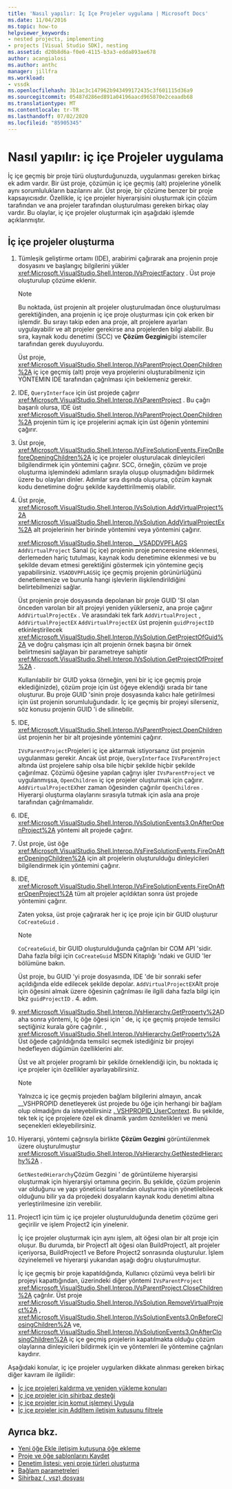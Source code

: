 ```yaml
---
title: 'Nasıl yapılır: Iç Içe Projeler uygulama | Microsoft Docs'
ms.date: 11/04/2016
ms.topic: how-to
helpviewer_keywords:
- nested projects, implementing
- projects [Visual Studio SDK], nesting
ms.assetid: d20b8d6a-f0e0-4115-b3a3-edda893ae678
author: acangialosi
ms.author: anthc
manager: jillfra
ms.workload:
- vssdk
ms.openlocfilehash: 3b1ac3c147962b943499172435c3f601115d36a9
ms.sourcegitcommit: 05487d286ed891a04196aacd965870e2ceaadb68
ms.translationtype: MT
ms.contentlocale: tr-TR
ms.lasthandoff: 07/02/2020
ms.locfileid: "85905345"
---
```

# <a name="how-to-implement-nested-projects"></a>Nasıl yapılır: iç içe Projeler uygulama

İç içe geçmiş bir proje türü oluşturduğunuzda, uygulanması gereken birkaç ek adım vardır. Bir üst proje, çözümün iç içe geçmiş (alt) projelerine yönelik aynı sorumlulukların bazılarını alır. Üst proje, bir çözüme benzer bir proje kapsayıcısıdır. Özellikle, iç içe projeler hiyerarşisini oluşturmak için çözüm tarafından ve ana projeler tarafından oluşturulması gereken birkaç olay vardır. Bu olaylar, iç içe projeler oluşturmak için aşağıdaki işlemde açıklanmıştır.

## <a name="create-nested-projects"></a>İç içe projeler oluşturma

1. Tümleşik geliştirme ortamı (IDE), arabirimi çağırarak ana projenin proje dosyasını ve başlangıç bilgilerini yükler <xref:Microsoft.VisualStudio.Shell.Interop.IVsProjectFactory> . Üst proje oluşturulup çözüme eklenir.

    > [!NOTE]
    > Bu noktada, üst projenin alt projeler oluşturulmadan önce oluşturulması gerektiğinden, ana projenin iç içe proje oluşturması için çok erken bir işlemdir. Bu sırayı takip eden ana proje, alt projelere ayarları uygulayabilir ve alt projeler gerekirse ana projelerden bilgi alabilir. Bu sıra, kaynak kodu denetimi (SCC) ve **Çözüm Gezgini**gibi istemciler tarafından gerek duyuluyordu.

     Üst proje, <xref:Microsoft.VisualStudio.Shell.Interop.IVsParentProject.OpenChildren%2A> iç içe geçmiş (alt) proje veya projelerini oluşturabilmeniz için YÖNTEMIN IDE tarafından çağrılması için beklemeniz gerekir.

2. IDE, `QueryInterface` için üst projede çağırır <xref:Microsoft.VisualStudio.Shell.Interop.IVsParentProject> . Bu çağrı başarılı olursa, IDE üst <xref:Microsoft.VisualStudio.Shell.Interop.IVsParentProject.OpenChildren%2A> projenin tüm iç içe projelerini açmak için üst öğenin yöntemini çağırır.

3. Üst proje, <xref:Microsoft.VisualStudio.Shell.Interop.IVsFireSolutionEvents.FireOnBeforeOpeningChildren%2A> iç içe projeler oluşturulacak dinleyicileri bilgilendirmek için yöntemini çağırır. SCC, örneğin, çözüm ve proje oluşturma işlemindeki adımların sırayla oluşup oluşmadığını bildirmek üzere bu olayları dinler. Adımlar sıra dışında oluşursa, çözüm kaynak kodu denetimine doğru şekilde kaydettirilmemiş olabilir.

4. Üst proje, <xref:Microsoft.VisualStudio.Shell.Interop.IVsSolution.AddVirtualProject%2A> <xref:Microsoft.VisualStudio.Shell.Interop.IVsSolution.AddVirtualProjectEx%2A> alt projelerinin her birinde yöntemini veya yöntemini çağırır.

     <xref:Microsoft.VisualStudio.Shell.Interop.__VSADDVPFLAGS> `AddVirtualProject` Sanal (iç içe) projenin proje penceresine eklenmesi, derlemeden hariç tutulması, kaynak kodu denetimine eklenmesi ve bu şekilde devam etmesi gerektiğini göstermek için yöntemine geçiş yapabilirsiniz. `VSADDVPFLAGS`iç içe geçmiş projenin görünürlüğünü denetlemenize ve bununla hangi işlevlerin ilişkilendirildiğini belirtebilmenizi sağlar.

     Üst projenin proje dosyasında depolanan bir proje GUID 'SI olan önceden varolan bir alt projeyi yeniden yüklerseniz, ana proje çağırır `AddVirtualProjectEx` . Ve arasındaki tek fark `AddVirtualProject` , `AddVirtualProjectEX` `AddVirtualProjectEX` üst projenin `guidProjectID` etkinleştirilecek <xref:Microsoft.VisualStudio.Shell.Interop.IVsSolution.GetProjectOfGuid%2A> ve doğru çalışması için alt projenin örnek başına bir örnek belirtmesini sağlayan bir parametreye sahiptir <xref:Microsoft.VisualStudio.Shell.Interop.IVsSolution.GetProjectOfProjref%2A> .

     Kullanılabilir bir GUID yoksa (örneğin, yeni bir iç içe geçmiş proje eklediğinizde), çözüm proje için üst öğeye eklendiği sırada bir tane oluşturur. Bu proje GUID 'sinin proje dosyasında kalıcı hale getirilmesi için üst projenin sorumluluğundadır. İç içe geçmiş bir projeyi silerseniz, söz konusu projenin GUID 'i de silinebilir.

5. IDE, <xref:Microsoft.VisualStudio.Shell.Interop.IVsParentProject.OpenChildren> üst projenin her bir alt projesinde yöntemini çağırır.

     `IVsParentProject`Projeleri iç içe aktarmak istiyorsanız üst projenin uygulanması gerekir. Ancak üst proje, `QueryInterface` `IVsParentProject` altında üst projelere sahip olsa bile hiçbir şekilde hiçbir şekilde çağırılmaz. Çözümü öğesine yapılan çağrıyı işler `IVsParentProject` ve uygulanmışsa, `OpenChildren` iç içe projeler oluşturmak için çağırır. `AddVirtualProjectEX`her zaman öğesinden çağırılır `OpenChildren` . Hiyerarşi oluşturma olaylarını sırasıyla tutmak için asla ana proje tarafından çağrılmamalıdır.

6. IDE, <xref:Microsoft.VisualStudio.Shell.Interop.IVsSolutionEvents3.OnAfterOpenProject%2A> yöntemi alt projede çağırır.

7. Üst proje, üst öğe <xref:Microsoft.VisualStudio.Shell.Interop.IVsFireSolutionEvents.FireOnAfterOpeningChildren%2A> için alt projelerin oluşturulduğu dinleyicileri bilgilendirmek için yöntemini çağırır.

8. IDE, <xref:Microsoft.VisualStudio.Shell.Interop.IVsFireSolutionEvents.FireOnAfterOpenProject%2A> tüm alt projeler açıldıktan sonra üst projede yöntemini çağırır.

     Zaten yoksa, üst proje çağırarak her iç içe proje için bir GUID oluşturur `CoCreateGuid` .

    > [!NOTE]
    > `CoCreateGuid`, bir GUID oluşturulduğunda çağrılan bir COM API 'sidir. Daha fazla bilgi için `CoCreateGuid` MSDN Kitaplığı 'ndaki ve GUID 'ler bölümüne bakın.

     Üst proje, bu GUID 'yi proje dosyasında, IDE 'de bir sonraki sefer açıldığında elde edilecek şekilde depolar. `AddVirtualProjectEX`Alt proje için öğesini almak üzere öğesinin çağrılması ile ilgili daha fazla bilgi için bkz `guidProjectID` . 4. adım.

9. <xref:Microsoft.VisualStudio.Shell.Interop.IVsHierarchy.GetProperty%2A>Daha sonra yöntemi, Iç öğe öğesi için ' de, iç içe geçmiş projede temsilci seçtiğiniz kurala göre çağırılır. , <xref:Microsoft.VisualStudio.Shell.Interop.IVsHierarchy.GetProperty%2A> Üst öğede çağrıldığında temsilci seçmek istediğiniz bir projeyi hedefleyen düğümün özelliklerini alır.

     Üst ve alt projeler programlı bir şekilde örneklendiği için, bu noktada iç içe projeler için özellikler ayarlayabilirsiniz.

    > [!NOTE]
    > Yalnızca iç içe geçmiş projeden bağlam bilgilerini almayın, ancak __VSHPROPID denetleyerek üst projede bu öğe için herhangi bir bağlam olup olmadığını da isteyebilirsiniz [. VSHPROPID_UserContext](<xref:Microsoft.VisualStudio.Shell.Interop.__VSHPROPID.VSHPROPID_UserContext>). Bu şekilde, tek tek iç içe projelere özel ek dinamik yardım öznitelikleri ve menü seçenekleri ekleyebilirsiniz.

10. Hiyerarşi, yöntemi çağrısıyla birlikte **Çözüm Gezgini** görüntülenmek üzere oluşturulmuştur <xref:Microsoft.VisualStudio.Shell.Interop.IVsHierarchy.GetNestedHierarchy%2A> .

     `GetNestedHierarchy`Çözüm Gezgini ' de görüntüleme hiyerarşisi oluşturmak için hiyerarşiyi ortamına geçirin. Bu şekilde, çözüm projenin var olduğunu ve yapı yöneticisi tarafından oluşturma için yönetilebilecek olduğunu bilir ya da projedeki dosyaların kaynak kodu denetimi altına yerleştirilmesine izin verebilir.

11. Project1 için tüm iç içe projeler oluşturulduğunda denetim çözüme geri geçirilir ve işlem Project2 için yinelenir.

     İç içe projeler oluşturmak için aynı işlem, alt öğesi olan bir alt proje için oluşur. Bu durumda, bir Project1 alt öğesi olan BuildProject1, alt projeler içeriyorsa, BuildProject1 ve Before Project2 sonrasında oluşturulur. İşlem özyinelemeli ve hiyerarşi yukarıdan aşağı doğru oluşturulmuştur.

     İç içe geçmiş bir proje kapatıldığında, Kullanıcı çözümü veya belirli bir projeyi kapattığından, üzerindeki diğer yöntemi `IVsParentProject` <xref:Microsoft.VisualStudio.Shell.Interop.IVsParentProject.CloseChildren%2A> çağrılır. Üst proje <xref:Microsoft.VisualStudio.Shell.Interop.IVsSolution.RemoveVirtualProject%2A> , <xref:Microsoft.VisualStudio.Shell.Interop.IVsSolutionEvents3.OnBeforeClosingChildren%2A> ve, <xref:Microsoft.VisualStudio.Shell.Interop.IVsSolutionEvents3.OnAfterClosingChildren%2A> iç içe geçmiş projelerin kapatılmakta olduğu çözüm olaylarına dinleyicileri bildirmek için ve yöntemleri ile yöntemine çağrıları kaydırır.

Aşağıdaki konular, iç içe projeler uygularken dikkate alınması gereken birkaç diğer kavram ile ilgilidir:

- [İç içe projeleri kaldırma ve yeniden yükleme konuları](../../extensibility/internals/considerations-for-unloading-and-reloading-nested-projects.md)
- [İç içe projeler için sihirbaz desteği](../../extensibility/internals/wizard-support-for-nested-projects.md)
- [İç içe projeler için komut işlemeyi Uygula](../../extensibility/internals/implementing-command-handling-for-nested-projects.md)
- [İç içe projeler için AddItem iletişim kutusunu filtrele](../../extensibility/internals/filtering-the-additem-dialog-box-for-nested-projects.md)

## <a name="see-also"></a>Ayrıca bkz.

- [Yeni öğe Ekle iletişim kutusuna öğe ekleme](../../extensibility/internals/adding-items-to-the-add-new-item-dialog-boxes.md)
- [Proje ve öğe şablonlarını Kaydet](../../extensibility/internals/registering-project-and-item-templates.md)
- [Denetim listesi: yeni proje türleri oluşturma](../../extensibility/internals/checklist-creating-new-project-types.md)
- [Bağlam parametreleri](../../extensibility/internals/context-parameters.md)
- [Sihirbaz (. vsz) dosyası](../../extensibility/internals/wizard-dot-vsz-file.md)
